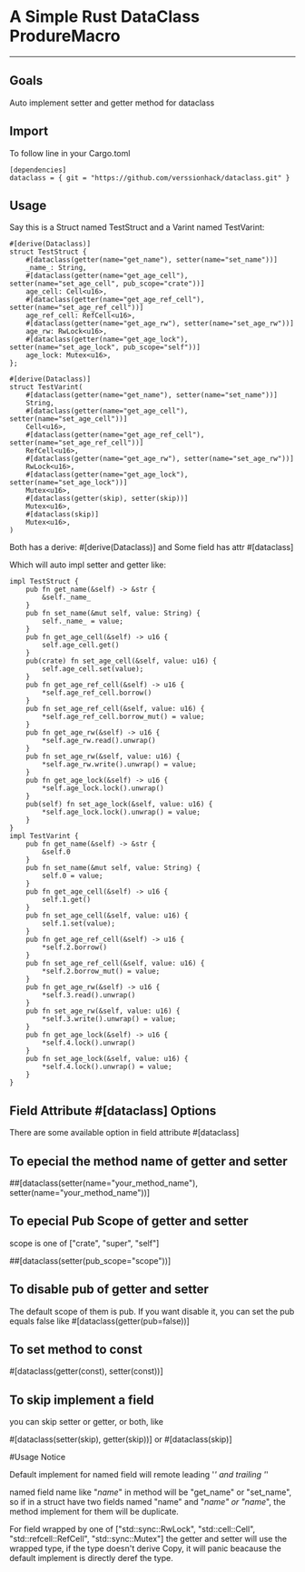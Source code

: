 # A Simple Rust DataClass ProdureMacro
---------------------------------------

## Goals

Auto implement setter and getter method for dataclass

## Import
To follow line in your Cargo.toml
```
[dependencies]
dataclass = { git = "https://github.com/verssionhack/dataclass.git" }
```

## Usage

Say this is a Struct named TestStruct and a Varint named TestVarint:
```
#[derive(Dataclass)]
struct TestStruct {
    #[dataclass(getter(name="get_name"), setter(name="set_name"))]
    _name_: String,
    #[dataclass(getter(name="get_age_cell"), setter(name="set_age_cell", pub_scope="crate"))]
    age_cell: Cell<u16>,
    #[dataclass(getter(name="get_age_ref_cell"), setter(name="set_age_ref_cell"))]
    age_ref_cell: RefCell<u16>,
    #[dataclass(getter(name="get_age_rw"), setter(name="set_age_rw"))]
    age_rw: RwLock<u16>,
    #[dataclass(getter(name="get_age_lock"), setter(name="set_age_lock", pub_scope="self"))]
    age_lock: Mutex<u16>,
};

#[derive(Dataclass)]
struct TestVarint(
    #[dataclass(getter(name="get_name"), setter(name="set_name"))]
    String,
    #[dataclass(getter(name="get_age_cell"), setter(name="set_age_cell"))]
    Cell<u16>,
    #[dataclass(getter(name="get_age_ref_cell"), setter(name="set_age_ref_cell"))]
    RefCell<u16>,
    #[dataclass(getter(name="get_age_rw"), setter(name="set_age_rw"))]
    RwLock<u16>,
    #[dataclass(getter(name="get_age_lock"), setter(name="set_age_lock"))]
    Mutex<u16>,
    #[dataclass(getter(skip), setter(skip))]
    Mutex<u16>,
    #[dataclass(skip)]
    Mutex<u16>,
)
```
Both has a derive: #[derive(Dataclass)] and Some field has attr #[dataclass]

Which will auto impl setter and getter like:

```
impl TestStruct {
    pub fn get_name(&self) -> &str {
        &self._name_
    }
    pub fn set_name(&mut self, value: String) {
        self._name_ = value;
    }
    pub fn get_age_cell(&self) -> u16 {
        self.age_cell.get()
    }
    pub(crate) fn set_age_cell(&self, value: u16) {
        self.age_cell.set(value);
    }
    pub fn get_age_ref_cell(&self) -> u16 {
        *self.age_ref_cell.borrow()
    }
    pub fn set_age_ref_cell(&self, value: u16) {
        *self.age_ref_cell.borrow_mut() = value;
    }
    pub fn get_age_rw(&self) -> u16 {
        *self.age_rw.read().unwrap()
    }
    pub fn set_age_rw(&self, value: u16) {
        *self.age_rw.write().unwrap() = value;
    }
    pub fn get_age_lock(&self) -> u16 {
        *self.age_lock.lock().unwrap()
    }
    pub(self) fn set_age_lock(&self, value: u16) {
        *self.age_lock.lock().unwrap() = value;
    }
}
impl TestVarint {
    pub fn get_name(&self) -> &str {
        &self.0
    }
    pub fn set_name(&mut self, value: String) {
        self.0 = value;
    }
    pub fn get_age_cell(&self) -> u16 {
        self.1.get()
    }
    pub fn set_age_cell(&self, value: u16) {
        self.1.set(value);
    }
    pub fn get_age_ref_cell(&self) -> u16 {
        *self.2.borrow()
    }
    pub fn set_age_ref_cell(&self, value: u16) {
        *self.2.borrow_mut() = value;
    }
    pub fn get_age_rw(&self) -> u16 {
        *self.3.read().unwrap()
    }
    pub fn set_age_rw(&self, value: u16) {
        *self.3.write().unwrap() = value;
    }
    pub fn get_age_lock(&self) -> u16 {
        *self.4.lock().unwrap()
    }
    pub fn set_age_lock(&self, value: u16) {
        *self.4.lock().unwrap() = value;
    }
}
```

## Field Attribute #[dataclass] Options

There are some available option in field attribute #[dataclass]

## To epecial the method name of getter and setter

##[dataclass(setter(name="your_method_name"), setter(name="your_method_name"))]

## To epecial Pub Scope of getter and setter

scope is one of ["crate", "super", "self"]

##[dataclass(setter(pub_scope="scope"))]

## To disable pub of getter and setter

The default scope of them is pub.
If you want disable it, you can set the pub equals false like #[dataclass(getter(pub=false))]

## To set method to const

#[dataclass(getter(const), setter(const))]

## To skip implement a field

you can skip setter or getter, or both, like

#[dataclass(setter(skip), getter(skip))]
or
#[dataclass(skip)]

#Usage Notice

Default implement for named field will remote leading '_' and trailing '_'

named field name like "_name_" in method will be "get_name" or "set_name",
so if in a struct have two fields named "name" and "_name" or "name_",
the method implement for them will be duplicate.

For field wrapped by one of ["std::sync::RwLock", "std::cell::Cell", "std::refcell::RefCell", "std::sync::Mutex"]
the getter and setter will use the wrapped type, 
if the type doesn't derive Copy, it will panic beacause the default implement is directly deref the type.
